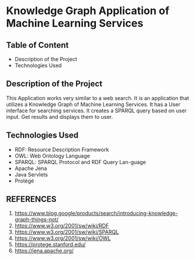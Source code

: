 # Knowledge Graph Application of Machine Learning Services

## Table of Content
+ Description of the Project
+ Technologies Used

## Description of the Project
This Application works very similar to a web search.
It is an application that utilizes a Knowledge Graph of Machine Learning Services.
It has a User interface for searching services.
It creates a SPARQL query based on user input.
Get results and displays them to user.
 

## Technologies Used
+ RDF: Resource Description Framework
+ OWL: Web Ontology Language
+ SPARQL:   SPARQL   Protocol   and   RDF   Query   Lan-guage
+ Apache Jena
+ Java Servlets
+ Protégé


## REFERENCES
1.  https://www.blog.google/products/search/introducing-knowledge-graph-things-not/
2.  https://www.w3.org/2001/sw/wiki/RDF
3.  https://www.w3.org/2001/sw/wiki/SPARQL
4.  https://www.w3.org/2001/sw/wiki/OWL
5.  https://protege.stanford.edu/
6.  https://jena.apache.org/



